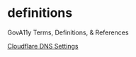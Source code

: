 # definitions
GovA11y Terms, Definitions, &amp; References

[Cloudflare DNS Settings](https://blog.cloudflare.com/secure-and-fast-github-pages-with-cloudflare/)